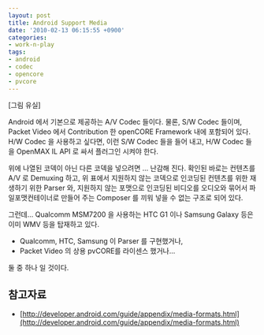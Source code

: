 ```yaml
---
layout: post
title: Android Support Media
date: '2010-02-13 06:15:55 +0900'
categories:
- work-n-play
tags:
- android
- codec
- opencore
- pvcore
---
```


[그림 유실]

Android 에서 기본으로 제공하는 A/V Codec 들이다. 물론, S/W Codec 들이며, Packet Video 에서 Contribution 한 openCORE Framework 내에 포함되어 있다. H/W Codec 을 사용하고 싶다면, 이런 S/W Codec 들을 들어 내고, H/W Codec 들을 OpenMAX IL API 로 싸서 플러그인 시켜야 한다.

위에 나열된 코덱이 아닌 다른 코덱을 넣으려면 ... 난감해 진다. 확인된 바로는 컨텐츠를 A/V 로 Demuxing 하고, 위 표에서 지원하지 않는 코덱으로 인코딩된 컨텐츠를 위한 재생하기 위한 Parser 와, 지원하지 않는 포맷으로 인코딩된 비디오를 오디오와 묶어서 파일포맷컨테이너로 만들어 주는 Composer 를 끼워 넣을 수 없는 구조로 되어 있다.

그런데... Qualcomm MSM7200 을 사용하는 HTC G1 이나 Samsung Galaxy 등은 이미 WMV 등을 탑재하고 있다.

- Qualcomm, HTC, Samsung 이 Parser 를 구현했거나,
- Packet Video 의 상용 pvCORE를 라이센스 했거나...

둘 중 하나 일 것이다.

## 참고자료

- [http://developer.android.com/guide/appendix/media-formats.html](http://developer.android.com/guide/appendix/media-formats.html)
